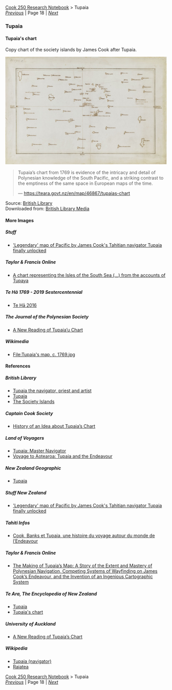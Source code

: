 [Cook 250 Research Notebook](../) > Tupaia  
*[Previous](../p17-tasman-map/)* | Page 18 | *[Next](../p19-james-cook/)*
### Tupaia

#### Tupaia's chart

Copy chart of the society islands by James Cook after Tupaia.

![Copy Chart of the Society Islands (1769)](pictures/15x10cm-tupaia-chart.jpg)

> Tupaia’s chart from 1769 is evidence of the intricacy and detail
> of Polynesian knowledge of the South Pacific, and a striking contrast
> to the emptiness of the same space in European maps of the time.
>
> — https://teara.govt.nz/en/map/46867/tupaias-chart

Source: [British Library](https://www.bl.uk/collection-items/the-society-islands)  
Downloaded from: [British Library Media](https://www.bl.uk/britishlibrary/~/media/bl/global/picturing%20places/add%20ms%2021593%20c%20copy%20chart%20of%20the%20society%20islands%20by%20cook%20after%20tupaia.jpg)

#### More Images

##### Stuff

* ['Legendary' map of Pacific by James Cook's Tahitian navigator Tupaia finally unlocked](https://www.stuff.co.nz/national/101871481/legendary-map-of-pacific-by-james-cooks-tahitian-navigator-tupaia-finally-unlocked)

##### Taylor & Francis Online

* [A chart representing the Isles of the South Sea (...) from the accounts of Tupaya](https://www.tandfonline.com/doi/full/10.1080/00223344.2018.1512369)

##### Te Hā 1769 - 2019 Sestercentennial

* [Te Hā 2016](http://www.teha2019.co.nz/assets/Uploads/TE-HA-2016-LOW-RES.pdf)

##### The Journal of the Polynesian Society

* [A New Reading of Tupaia’u Chart](http://www.jps.auckland.ac.nz/docs/Volume116/jps_v116_no3_2007/3%20A%20new%20reading%20of%20Tupaias%20chart.pdf)

##### Wikimedia

* [File:Tupaia's map, c. 1769.jpg](https://commons.wikimedia.org/wiki/File:Tupaia%27s_map,_c._1769.jpg)

#### References

##### British Library

* [Tupaia the navigator, priest and artist](https://www.bl.uk/the-voyages-of-captain-james-cook/articles/tupaia-the-navigator-priest-and-artist)
* [Tupaia](https://www.bl.uk/people/tupaia)
* [The Society Islands](https://www.bl.uk/collection-items/the-society-islands)

##### Captain Cook Society

* [History of an Idea about Tupaia’s Chart](https://www.captaincooksociety.com/home/detail/history-of-an-idea-about-tupaia-s-chart)

##### Land of Voyagers

* [Tupaia: Master Navigator](https://www.thevoyage.co.nz/en/video/18_Tupaia-Master-Navigator)
* [Voyage to Aotearoa: Tupaia and the Endeavour](https://www.thevoyage.co.nz/en/video/70_VOYAGE-TO-AOTEAROA-TUPAIA-AND-THE-ENDEAVOUR)

##### New Zealand Geographic

* [Tupaia](https://www.nzgeo.com/stories/tupaia/)

##### Stuff New Zealand

* ['Legendary' map of Pacific by James Cook's Tahitian navigator Tupaia finally unlocked](https://www.stuff.co.nz/national/101871481/legendary-map-of-pacific-by-james-cooks-tahitian-navigator-tupaia-finally-unlocked)

##### Tahiti Infos

* [Cook, Banks et Tupaia, une histoire du voyage autour du monde de l’Endeavour](https://www.tahiti-infos.com/Cook-Banks-et-Tupaia-une-histoire-du-voyage-autour-du-monde-de-l-Endeavour_a180498.html)

##### Taylor & Francis Online

* [The Making of Tupaia’s Map: A Story of the Extent and Mastery of Polynesian Navigation, Competing Systems of Wayfinding on James Cook’s Endeavour, and the Invention of an Ingenious Cartographic System](https://www.tandfonline.com/doi/full/10.1080/00223344.2018.1512369)

##### Te Ara, The Encyclopedia of New Zealand

* [Tupaia](https://teara.govt.nz/en/biographies/6t2/tupaia)
* [Tupaia's chart](https://teara.govt.nz/en/map/46867/tupaias-chart)

##### University of Auckland

* [A New Reading of Tupaia’s Chart](http://www.jps.auckland.ac.nz/docs/Volume116/jps_v116_no3_2007/3%20A%20new%20reading%20of%20Tupaias%20chart.pdf)

##### Wikipedia

* [Tupaia (navigator)](https://en.wikipedia.org/wiki/Tupaia_(navigator))
* [Raiatea](https://en.wikipedia.org/wiki/Raiatea)

[Cook 250 Research Notebook](../) > Tupaia  
*[Previous](../p17-tasman-map/)* | Page 18 | *[Next](../p19-james-cook/)*
